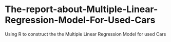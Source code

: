 # The-report-about-Multiple-Linear-Regression-Model-For-Used-Cars
Using R to construct the the Multiple Linear Regression Model for used Cars 
